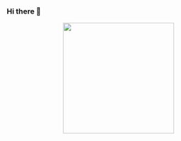 ### Hi there 👋

<center><img src="https://im3.ezgif.com/tmp/ezgif-3-fa0c6c4acc43.gif" width=250></center>
